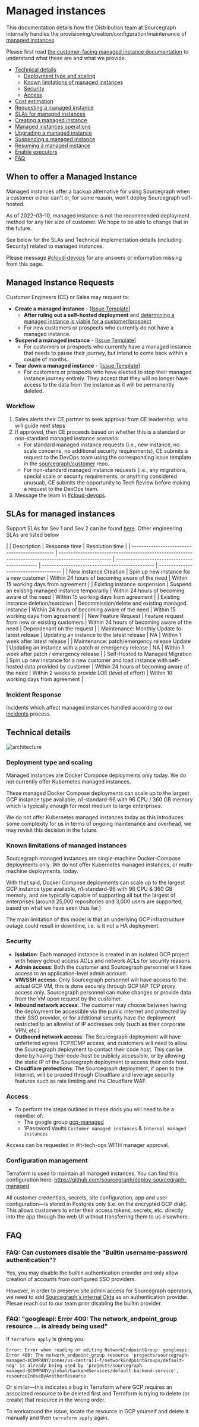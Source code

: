 # Managed instances

This documentation details how the Distribution team at Sourcegraph internally handles the provisioning/creation/configuration/maintenance of [managed instances](https://docs.sourcegraph.com/admin/install/managed).

Please first read [the customer-facing managed instance documentation](https://docs.sourcegraph.com/admin/install/managed) to understand what these are and what we provide.

- [Technical details](#technical-details)
  - [Deployment type and scaling](#deployment-type-and-scaling)
  - [Known limitations of managed instances](#known-limitations-of-managed-instances)
  - [Security](#security)
  - [Access](#access)
- [Cost estimation](cost_estimation.md)
- [Requesting a managed instance](#requesting-a-managed-instance)
- [SLAs for managed instances](#slas-for-managed-instances)
- [Creating a managed instance](creation_process.md)
- [Managed instances operations](operations.md)
- [Upgrading a managed instance](upgrade_process.md)
- [Suspending a managed instance](suspend_process.md)
- [Resuming a managed instance](resume_process.md)
- [Enable executors](enable_executors_process.md)
- [FAQ](#faq)

## When to offer a Managed Instance

Managed instances offer a backup alternative for using Sourcegraph when a customer either can't or, for some reason, won't deploy Sourcegraph self-hosted.

As of 2022-03-10, managed instance is not the recommended deployment method for any tier size of customer. We hope to be able to change that in the future.

See below for the SLAs and Technical implementation details (including Security) related to managed instances.

Please message [#cloud-devops] for any answers or information missing from this page.

## Managed Instance Requests

Customer Engineers (CE) or Sales may request to:

- **Create a managed instance** - [[Issue Template](https://github.com/sourcegraph/customer/issues/new?assignees=&labels=team%2Fdevops&template=new_managed_instance.md&title=)]
  - **After ruling out a self-hosted deployment** and [determining a managed instance is viable for a customer/prospect](https://docs.sourcegraph.com/admin/install/managed)
  - For new customers or prospects who currently do not have a managed instance.
- **Suspend a managed instance** - [[Issue Template](https://github.com/sourcegraph/customer/issues/new?assignees=&labels=team%2Fdevops&template=managed-instance-suspend.md&title=)]
  - For customers or prospects who currently have a managed instance that needs to pause their journey, but intend to come back within a couple of months.
- **Tear down a managed instance** - [[Issue Template](https://github.com/sourcegraph/customer/issues/new?assignees=&labels=team%2Fdevops&template=managed-instance-teardown.md&title=)]
  - For customers or prospects who have elected to stop their managed instance journey entirely. They accept that they will no longer have access to the data from the instance as it will be permanently deleted.

### Workflow

1.  Sales alerts their CE partner to seek approval from CE leadership, who will guide next steps
2.  If approved, then CE proceeds based on whether this is a standard or non-standard managed instance scenario:
    - For standard managed instance requests (i.e., new instance, no scale concerns, no additional security requirements), CE submits a request to the DevOps team using the corresponding issue template in the [sourcegraph/customer](https://github.com/sourcegraph/customer) repo.
    - For non-standard managed instance requests (i.e., any migrations, special scale or security requirements, or anything considered unusual), CE submits the opportunity to Tech Review before making a request to the DevOps team.
3.  Message the team in [#cloud-devops].

## SLAs for managed instances

Support SLAs for Sev 1 and Sev 2 can be found [here](../../../../../support/index.md#slas). Other engineering SLAs are listed below

|                                               | Description                                                                                          | Response time                                 | Resolution time                                 |
| --------------------------------------------- | ---------------------------------------------------------------------------------------------------- | --------------------------------------------- | ----------------------------------------------- | ------------------------------------- |
| New instance Creation                         | Spin up new instance for a new customer                                                              | Within 24 hours of becoming aware of the need | Within 15 working days from agreement           |
| Existing instance suspension                  | Suspend an existing managed instance temporarily                                                     | Within 24 hours of becoming aware of the need | Within 15 working days from agreement           |
| Existing instance deletion/teardown           | Decommission/delete and existing managed instance                                                    | Within 24 hours of becoming aware of the need | Within 15 working days from agreement           |
| New Feature Request                           | Feature request from new or existing customers                                                       | Within 24 hours of becoming aware of the need | Dependenant on the request                      |
| Maintenance: Monthly Update to latest release | Updating an instance to the latest release                                                           | NA                                            | Within 1 week after latest release              |
| Maintenance: patch/emergency release Update   | Updating an instance with a patch or emergency release                                               | NA                                            | Within 1 week after patch / emergency release   |
| Self-Hosted to Managed Migration              | Spin up new instance for a new customer and load instance with self-hosted data provided by customer | Within 24 hours of becoming aware of the need | Within 2 weeks to provide LOE (level of effort) | Within 10 working days from agreement |

### Incident Response

Incidents which affect managed instances handled according to our [incidents](../../../process/incidents/index.md) process.

## Technical details

![architecture](https://storage.googleapis.com/sourcegraph-assets/managed-instance-architecture.png)

### Deployment type and scaling

Managed instances are Docker Compose deployments only today. We do not currently offer Kubernetes managed instances.

These managed Docker Compose deployments can scale up to the largest GCP instance type available, n1-standard-96 with 96 CPU / 360 GB memory which is typically enough for most medium to large enterprises.

We do not offer Kubernetes managed instances today as this introduces some complexity for us in terms of ongoing maintenance and overhead, we may revisit this decision in the future.

### Known limitations of managed instances

Sourcegraph managed instances are single-machine Docker-Compose deployments only. We do not offer Kubernetes managed instances, or multi-machine deployments, today.

With that said, Docker Compose deployments can scale up to the largest GCP instance type available, n1-standard-96 with 96 CPU & 360 GB memory, and are typically capable of supporting all but the largest of enterprises (around 25,000 repositories and 3,000 users are supported, based on what we have seen thus far.)

The main limitation of this model is that an underlying GCP infrastructure outage could result in downtime, i.e. is it not a HA deployment.

### Security

- **Isolation**: Each managed instance is created in an isolated GCP project with heavy gcloud access ACLs and network ACLs for security reasons.
- **Admin access**: Both the customer and Sourcegraph personnel will have access to an application-level admin account.
- **VM/SSH access**: Only Sourcegraph personnel will have access to the actual GCP VM, this is done securely through GCP IAP TCP proxy access only. Sourcegraph personnel can make changes or provide data from the VM upon request by the customer.
- **Inbound network access**: The customer may choose between having the deployment be accessible via the public internet and protected by their SSO provider, or for additional security have the deployment restricted to an allowlist of IP addresses only (such as their corporate VPN, etc.)
- **Outbound network access**: The Sourcegraph deployment will have unfettered egress TCP/ICMP access, and customers will need to allow the
  Sourcegraph deployment to contact their code host. This can be done by having their code-host be publicly accessible, or by allowing the static IP of the Sourcegraph deployment to access their code host.
- **Cloudflare protections**: The Sourcegraph deployment, if open to the Internet, will be proxied through Cloudflare and leverage security features such as rate limiting and the Cloudflare WAF.

### Access

- To perform the steps outlined in these docs you will need to be a member of:
  - The google group [gcp-managed](https://groups.google.com/a/sourcegraph.com/g/gcp-managed/members)
  - 1Password Vaults `Customer managed instances` & `Internal managed instances`

Access can be requested in #it-tech-ops WITH manager approval.

### Configuration management

Terraform is used to maintain all managed instances. You can find this configuration here: https://github.com/sourcegraph/deploy-sourcegraph-managed

All customer credentials, secrets, site configuration, app and user configuration—is stored in Postgres only (i.e. on the encrypted GCP disk). This allows customers to enter their access tokens, secrets, etc. directly into the app through the web UI without transferring them to us elsewhere.

## FAQ

### FAQ: Can customers disable the "Builtin username-password authentication"?

Yes, you may disable the builtin authentication provider and only allow creation of accounts from configured SSO providers.

However, in order to preserve site admin access for Sourcegraph operators, we need to add [Sourcegraph's internal Okta](./oidc_site_admin.md) as an authentication provider. Plesae reach out to our team prior disabling the builtin provider.

### FAQ: "googleapi: Error 400: The network_endpoint_group resource ... is already being used"

If `terraform apply` is giving you:

```
Error: Error when reading or editing NetworkEndpointGroup: googleapi: Error 400: The network_endpoint_group resource 'projects/sourcegraph-managed-$COMPANY/zones/us-central1-f/networkEndpointGroups/default-neg' is already being used by 'projects/sourcegraph-managed-$COMPANY/global/backendServices/default-backend-service', resourceInUseByAnotherResource
```

Or similar—this indicates a bug in Terraform where GCP requires an associated resource to be deleted first and Terraform is trying to delete (or create) that resource in the wrong order.

To workaround the issue, locate the resource in GCP yourself and delete it manually and then `terraform apply` again.

[#cloud-devops]: https://sourcegraph.slack.com/archives/C02KX975BDG
